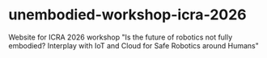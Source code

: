 # unembodied-workshop-icra-2026
Website for ICRA 2026 workshop "Is the future of robotics not fully embodied? Interplay with IoT and Cloud for Safe Robotics around Humans"
